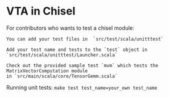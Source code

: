 <!--- Licensed to the Apache Software Foundation (ASF) under one -->
<!--- or more contributor license agreements.  See the NOTICE file -->
<!--- distributed with this work for additional information -->
<!--- regarding copyright ownership.  The ASF licenses this file -->
<!--- to you under the Apache License, Version 2.0 (the -->
<!--- "License"); you may not use this file except in compliance -->
<!--- with the License.  You may obtain a copy of the License at -->

<!---   http://www.apache.org/licenses/LICENSE-2.0 -->

<!--- Unless required by applicable law or agreed to in writing, -->
<!--- software distributed under the License is distributed on an -->
<!--- "AS IS" BASIS, WITHOUT WARRANTIES OR CONDITIONS OF ANY -->
<!--- KIND, either express or implied.  See the License for the -->
<!--- specific language governing permissions and limitations -->
<!--- under the License. -->

VTA in Chisel 
===================================================
For contributors who wants to test a chisel module:

	You can add your test files in  `src/test/scala/unitttest`

	Add your test name and tests to the `test` object in `src/test/scala/unitttest/Launcher.scala`

	Check out the provided sample test `mvm` which tests the MatrixVectorComputation module 
	in `src/main/scala/core/TensorGemm.scala`

Running unit tests:
	`make test test_name=your_own test_name`
	


